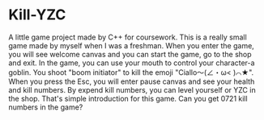 # Kill-YZC
A little game project made by C++ for coursework.
This is a really small game made by myself when I was a freshman. When you enter the game, you will see welcome canvas and you can start the game, go to the shop and exit. In the game, you can use your mouth to control your character-a goblin. You shoot "boom initiator" to kill the emoji "Ciallo～(∠・ω< )⌒★". When you press the Esc, you will enter pause canvas and see your health and kill numbers. By expend kill numbers, you can level yourself or YZC in the shop. That's simple introduction for this game. Can you get 0721 kill numbers in the game?
